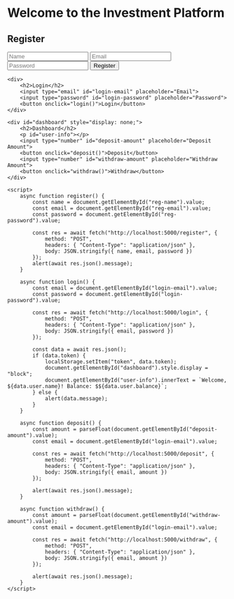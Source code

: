 <!DOCTYPE html>
<html lang="en">
<head>
    <meta charset="UTF-8">
    <meta name="viewport" content="width=device-width, initial-scale=1.0">
    <title>Investment Website</title>
</head>
<body>
    <h1>Welcome to the Investment Platform</h1>
    <div>
        <h2>Register</h2>
        <input type="text" id="reg-name" placeholder="Name">
        <input type="email" id="reg-email" placeholder="Email">
        <input type="password" id="reg-password" placeholder="Password">
        <button onclick="register()">Register</button>
    </div>
    
    <div>
        <h2>Login</h2>
        <input type="email" id="login-email" placeholder="Email">
        <input type="password" id="login-password" placeholder="Password">
        <button onclick="login()">Login</button>
    </div>

    <div id="dashboard" style="display: none;">
        <h2>Dashboard</h2>
        <p id="user-info"></p>
        <input type="number" id="deposit-amount" placeholder="Deposit Amount">
        <button onclick="deposit()">Deposit</button>
        <input type="number" id="withdraw-amount" placeholder="Withdraw Amount">
        <button onclick="withdraw()">Withdraw</button>
    </div>

    <script>
        async function register() {
            const name = document.getElementById("reg-name").value;
            const email = document.getElementById("reg-email").value;
            const password = document.getElementById("reg-password").value;

            const res = await fetch("http://localhost:5000/register", {
                method: "POST",
                headers: { "Content-Type": "application/json" },
                body: JSON.stringify({ name, email, password })
            });
            alert(await res.json().message);
        }

        async function login() {
            const email = document.getElementById("login-email").value;
            const password = document.getElementById("login-password").value;

            const res = await fetch("http://localhost:5000/login", {
                method: "POST",
                headers: { "Content-Type": "application/json" },
                body: JSON.stringify({ email, password })
            });

            const data = await res.json();
            if (data.token) {
                localStorage.setItem("token", data.token);
                document.getElementById("dashboard").style.display = "block";
                document.getElementById("user-info").innerText = `Welcome, ${data.user.name}! Balance: $${data.user.balance}`;
            } else {
                alert(data.message);
            }
        }

        async function deposit() {
            const amount = parseFloat(document.getElementById("deposit-amount").value);
            const email = document.getElementById("login-email").value;

            const res = await fetch("http://localhost:5000/deposit", {
                method: "POST",
                headers: { "Content-Type": "application/json" },
                body: JSON.stringify({ email, amount })
            });

            alert(await res.json().message);
        }

        async function withdraw() {
            const amount = parseFloat(document.getElementById("withdraw-amount").value);
            const email = document.getElementById("login-email").value;

            const res = await fetch("http://localhost:5000/withdraw", {
                method: "POST",
                headers: { "Content-Type": "application/json" },
                body: JSON.stringify({ email, amount })
            });

            alert(await res.json().message);
        }
    </script>
</body>
</html>
